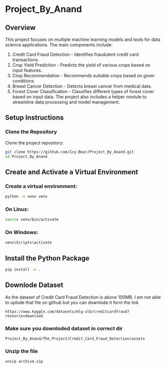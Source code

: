 # Project_By_Anand

## Overview
This project focuses on multiple machine learning models and tools for data science applications. The main components include:
1. Credit Card Fraud Detection - Identifies fraudulent credit card transactions.
2. Crop Yield Prediction - Predicts the yield of various crops based on input features.
3. Crop Recommendation - Recommends suitable crops based on given conditions.
4. Breast Cancer Detection - Detects breast cancer from medical data.
5. Forest Cover Classification - Classifies different types of forest cover based on input data.
The project also includes a helper module to streamline data processing and model management.

## Setup Instructions

### Clone the Repository

Clone the project repository:

```bash
git clone https://github.com/Icy-Bear/Project_By_Anand.git
cd Project_By_Anand
```

## Create and Activate a Virtual Environment
### Create a virtual environment:

```bash
python -m venv venv
```
### On Linux:
```bash
source venv/bin/activate
```

### On Windows:
```bash
venv\Scripts\activate
```
## Install the Python Package
```bash
pip install -e .
```
## Downlode Dataset
As the dataset of Credit Card Fraud Detection is above 100MB. I am not able to uplode that file on github but you can downlode it form the link 
```
https://www.kaggle.com/datasets/mlg-ulb/creditcardfraud?resource=download
```
### Make sure you downloded dataset in correct dir 
```
Project_By_Anand/The_Project/Credit_Card_Fraud_Detection/assets
```
### Unzip the file
```
unzip archive.zip
```
